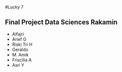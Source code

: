 #Lucky 7
## Final Project Data Sciences Rakamin
- Alfajri
- Arief G
- Riski Tri H
- Geraldo
- M. Amik
- Friscilia A
- Asri Y
